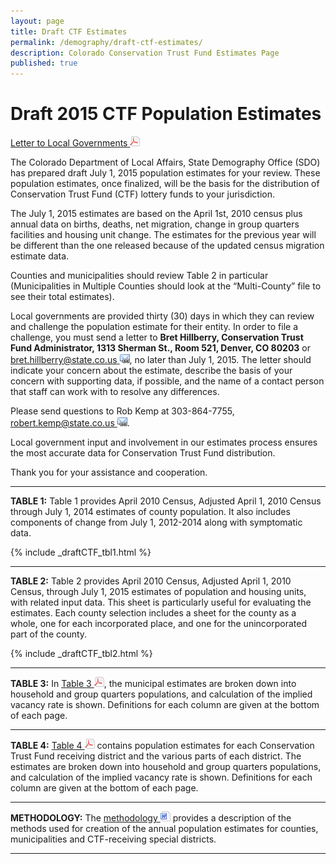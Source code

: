 ```yaml
---
layout: page
title: Draft CTF Estimates
permalink: /demography/draft-ctf-estimates/
description: Colorado Conservation Trust Fund Estimates Page
published: true
---
```


# Draft 2015 CTF Population Estimates

[Letter to Local Governments ![pdf](/images/page_white_acrobat.png 'download pdf file')](https://dola.colorado.gov/demog-cms/sites/dola.colorado.gov.demog-cms/files/demog-docs/ctf_draft/CTFDraftLetter_2014_CaC_draft.pdf)

The Colorado Department of Local Affairs, State Demography Office (SDO) has prepared draft July 1, 2015 population estimates for your review. These population estimates, once finalized, will be the basis for the distribution of Conservation Trust Fund (CTF) lottery funds to your jurisdiction.

The July 1, 2015 estimates are based on the April 1st, 2010 census plus annual data on births, deaths, net migration, change in group quarters facilities and housing unit change.  The estimates for the previous year  will be different than the one released because of the updated census migration estimate data.

Counties and municipalities should review Table 2 in particular (Municipalities in Multiple Counties should look at the “Multi-County” file to see their total estimates).

Local governments are provided thirty (30) days in which they can review and challenge the population estimate for their entity. In order to file a challenge, you must send a letter to **Bret Hillberry, Conservation Trust Fund Administrator, 1313 Sherman St., Room 521, Denver, CO 80203** or [bret.hillberry@state.co.us  ![email](/images/email_link.png 'send email')](mailto:bret.hillberry@state.co.us ), no later than July 1, 2015. The letter should indicate your concern about the estimate, describe the basis of your concern with supporting data, if possible, and the name of a contact person that staff can work with to resolve any differences.

Please send questions to Rob Kemp at 303-864-7755, [robert.kemp@state.co.us ![email](/images/email_link.png 'send email')](mailto:robert.kemp@state.co.us).  

Local government input and involvement in our estimates process ensures the most accurate data for Conservation Trust Fund distribution. 

Thank you for your assistance and cooperation.


---

**TABLE 1:** Table 1 provides April 2010 Census, Adjusted April 1, 2010 Census through July 1, 2014 estimates of county population. It also includes components of change from July 1, 2012-2014 along with symptomatic data.

{% include _draftCTF_tbl1.html %}

---

**TABLE 2:** Table 2 provides April 2010 Census, Adjusted April 1, 2010 Census, through  July 1, 2015 estimates of population and housing units, with related input data. This sheet is particularly useful for evaluating the estimates. Each county selection includes a sheet for the county as a whole, one for each incorporated place, and one for the unincorporated part of the county.

{% include _draftCTF_tbl2.html %}

---

**TABLE 3:** In [Table 3 ![pdf](/images/page_white_acrobat.png 'download pdf file')](https://drive.google.com/uc?export=download&id=0B-vz6H4k4SESWHp2bC1VWHJNY1E), the municipal estimates are broken down into household and group quarters populations, and calculation of the implied vacancy rate is shown. Definitions for each column are given at the bottom of each page.

---

**TABLE 4:** [Table 4 ![pdf](/images/page_white_acrobat.png 'download pdf file')](https://drive.google.com/uc?export=download&id=0B_M7zgfu2piFWkZ6YWFmaHV4MVU) contains population estimates for each Conservation Trust Fund receiving district and the various parts of each district. The estimates are broken down into household and group quarters populations, and calculation of the implied vacancy rate is shown. Definitions for each column are given at the bottom of each page.

---

**METHODOLOGY:** The [methodology ![doc](/images/page_white_word.png 'download doc file')](https://drive.google.com/uc?export=download&id=0B-vz6H4k4SESM2hnaTNfX1k1Tk0) provides a description of the methods used for creation of the annual population estimates for counties, municipalities and CTF-receiving special districts.

---
